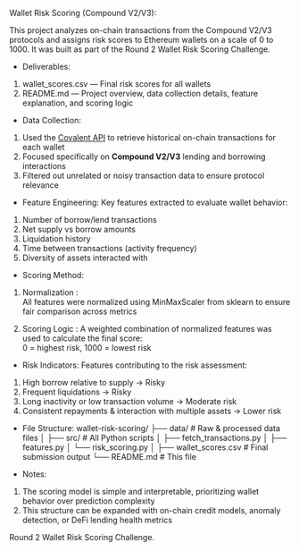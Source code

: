  Wallet Risk Scoring (Compound V2/V3):

This project analyzes on-chain transactions from the Compound V2/V3 protocols and assigns risk scores to Ethereum wallets on a scale of 0 to 1000. It was built as part of the Round 2 Wallet Risk Scoring Challenge.

* Deliverables:
1. wallet_scores.csv — Final risk scores for all wallets  
2. README.md — Project overview, data collection details, feature explanation, and scoring logic

* Data Collection:
1. Used the [Covalent API](https://www.covalenthq.com/) to retrieve historical on-chain transactions for each wallet  
2. Focused specifically on **Compound V2/V3** lending and borrowing interactions  
3. Filtered out unrelated or noisy transaction data to ensure protocol relevance

* Feature Engineering:
Key features extracted to evaluate wallet behavior:

1. Number of borrow/lend transactions  
2. Net supply vs borrow amounts 
3. Liquidation history
4. Time between transactions (activity frequency)  
5. Diversity of assets interacted with

* Scoring Method:

1. Normalization :  
   All features were normalized using MinMaxScaler from sklearn to ensure fair comparison across metrics

2. Scoring Logic :
   A weighted combination of normalized features was used to calculate the final score:  
   0 = highest risk, 1000 = lowest risk

* Risk Indicators:
Features contributing to the risk assessment:

1. High borrow relative to supply → Risky  
2. Frequent liquidations → Risky  
3. Long inactivity or low transaction volume → Moderate risk  
4. Consistent repayments & interaction with multiple assets → Lower risk

* File Structure:
wallet-risk-scoring/
├── data/ # Raw & processed data files
│
├── src/ # All Python scripts
│ ├── fetch_transactions.py
│ ├── features.py
│ └── risk_scoring.py
│
├── wallet_scores.csv # Final submission output
└── README.md # This file


* Notes:
1. The scoring model is simple and interpretable, prioritizing wallet behavior over prediction complexity  
2.  This structure can be expanded with on-chain credit models, anomaly detection, or DeFi lending health metrics  


 Round 2 Wallet Risk Scoring Challenge.





